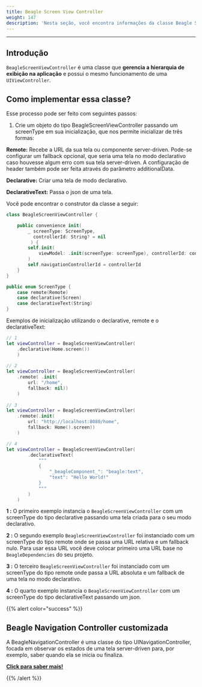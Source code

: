 ```yaml
---
title: Beagle Screen View Controller
weight: 147
description: 'Nesta seção, você encontra informações da classe Beagle Screen View Controller'
---
```


---

## Introdução

`BeagleScreenViewController` é uma classe que **gerencia a hierarquia de exibição na aplicação** e possui o mesmo funcionamento de uma `UIViewController`.

## Como implementar essa classe?

Esse processo pode ser feito com seguintes passos: 

1. Crie um objeto do tipo BeagleScreenViewController passando um screenType em sua inicialização, que nos permite inicializar de três formas:

**Remote:** Recebe a URL da sua tela ou componente server-driven. Pode-se configurar um fallback opcional, que seria uma tela no modo declarativo caso houvesse algum erro com sua tela server-driven. A configuração de header também pode ser feita através do parâmetro additionalData.

**Declarative:** Criar uma tela de modo declarativo.

**DeclarativeText:** Passa o json de uma tela.

Você pode encontrar o construtor da classe a seguir: 

```swift
class BeagleScreenViewController {

    public convenience init(
        _ screenType: ScreenType,
          controllerId: String? = nil
         ) {
        self.init(
            viewModel: .init(screenType: screenType), controllerId: controllerId
        )
        self.navigationControllerId = controllerId
    }
}

public enum ScreenType {
    case remote(Remote)
    case declarative(Screen)
    case declarativeText(String)
}

```

 Exemplos de inicialização utilizando o declarative, remote e o  declarativeText: 

```swift
// 1 
let viewController = BeagleScreenViewController(
    .declarative(Home.screen())
    )
                         
// 2
let viewController = BeagleScreenViewController(
    .remote( .init(
        url: "/home", 
        fallback: nil))
    )
                                   
// 3
let viewController = BeagleScreenViewController(
    .remote(.init(
        url: "http://localhost:8080/home",
        fallback: Home().screen))
    )

// 4
let viewController = BeagleScreenViewController(
        .declarativeText(
            """
            {
                "_beagleComponent_": "beagle:text",
                "text": "Hello World!"
            }
            """
        )
    )

```

**1 :** O primeiro exemplo instancia o `BeagleScreenViewController` com um screenType do tipo declarative passando uma tela criada para o seu modo declarativo.

**2 :** O segundo exemplo `BeagleScreenViewController` foi instanciado com um screenType do tipo remote onde se passa uma URL relativa e um fallback nulo. Para usar essa URL você deve colocar primeiro uma URL base no `BeagleDependencies` do seu projeto.  
  
**3 :** O terceiro `BeagleScreenViewController` foi instanciado com um screenType do tipo remote onde passa a URL  absoluta e um fallback de uma tela no modo declarativo.

**4 :** O quarto exemplo instancia o `BeagleScreenViewController` com um screenType do tipo declarativeText passando um json. 

{{% alert color="success" %}}
## Beagle Navigation Controller customizada 

A BeagleNavigationController é uma classe do tipo UINavigationController, focada em observar os estados de uma tela server-driven para, por exemplo, saber quando ela se inicia ou finaliza.

[**Click para saber mais!**](/pt/recursos/customização/beagle-para-ios/beagle-navigation-controller-customizada/)

{{% /alert %}}
